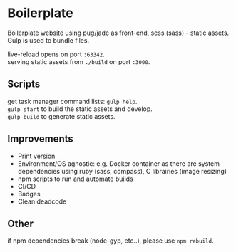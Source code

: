 # Boilerplate
Boilerplate website using pug/jade as front-end, scss (sass) - static assets.</br>
Gulp is used to bundle files.</br>

live-reload opens on port `:63342`.</br>
serving static assets from `./build` on port `:3000`.</br>

## Scripts
get task manager command lists: `gulp help`.</br>
`gulp start` to build the static assets and develop.</br>
`gulp build` to generate static assets.</br>

## Improvements
- Print version
- Environment/OS agnostic: e.g. Docker container as there are system dependencies using ruby (sass, compass), C librairies (image resizing)
- npm scripts to run and automate builds
- CI/CD
- Badges
- Clean deadcode

## Other
if npm dependencies break (node-gyp, etc..), please use `npm rebuild`.
